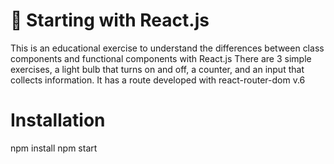 # 🚀 Starting with React.js

This is an educational exercise to understand the differences between class components and functional components with React.js
There are 3 simple exercises, a light bulb that turns on and off, a counter, and an input that collects information. It has a route developed with react-router-dom v.6

# Installation

npm install
npm start

